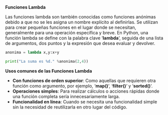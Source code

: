 **Funciones Lambda**

Las funciones lambda son también conocidas como funciones anónimas debido a que no se les asigna un nombre explícito al definirlas. Se utilizan para crear pequeñas funciones en el lugar donde se necesitan, generalmente para una operación específica y breve. En Python, una función lambda se define con la palabra clave ‘**lambda**‘, seguida de una lista de argumentos, dos puntos y la expresión que desea evaluar y devolver.

```python
anonima = lambda x,y:x+y

print("La suma es %d." %anonima(2,4))
```

**Usos comunes de las Funciones Lambda**

- **Con funciones de orden superior**: Como aquellas que requieren otra función como argumento, por ejemplo, ‘**map()**‘, ‘**filter()**‘ y ‘**sorted()**‘.
- **Operaciones simples**: Para realizar cálculos o acciones rápidas donde una función completa sería innecesariamente larga.
- **Funcionalidad en línea**: Cuando se necesita una funcionalidad simple sin la necesidad de reutilizarla en otro lugar del código.